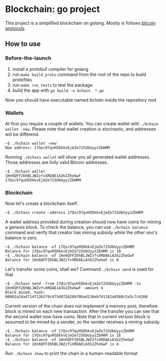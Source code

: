 # Blockchain: go project

This project is a simplified blockchain on golang.
Mostly is follows [bitcoin protocols](https://en.bitcoin.it/wiki/Main_Page)


## How to use
### Before-the-launch
1. install a protobuf compiler for golang
2. run `make build_proto` command from the root of the repo to build protofiles
3. run `make run_tests` to test the package 
4. build the app with `go build -o bchain  *.go`

Now you should have executable named *bchain* inside the repository root

### Wallets
At first you require a couple of wallets.
You can create wallet with `./bchain wallet -new`.
Please note that wallet creation is stochastic, and addresses will be differend.

```
~$ ./bchain wallet -new`
New address: 17Qsc97qvH5DkkvEjmZe72SUbUyyzZbHRM
```

Running `./bchain wallet` will show you all generated wallet addresses.
Those addresses are fully valid Bitcoin addresses.
```
~$ ./bchain wallet
1Hn6QFFZ6hBLJWZzfvXRDAEiA3k2ZheGwF
17Qsc97qvH5DkkvEjmZe72SUbUyyzZbHRM
```

### Blockchain
Now let's create a blockchain itself.
```
~$ ./bchain create -address 17Qsc97qvH5DkkvEjmZe72SUbUyyzZbHRM
```

A wallet address provided during creation should now have coins for mining a genesis block.
To check the balance, you can use `./bchain balance` command and verify that creator has mining subsidy while the other ono's balance is zero.

```
~$ ./bchain balance -of 17Qsc97qvH5DkkvEjmZe72SUbUyyzZbHRM
Balance for 17Qsc97qvH5DkkvEjmZe72SUbUyyzZbHRM is 10
~$ ./bchain balance -of 1Hn6QFFZ6hBLJWZzfvXRDAEiA3k2ZheGwF
Balance for 1Hn6QFFZ6hBLJWZzfvXRDAEiA3k2ZheGwF is 0
```

Let's transfer some coins, shall we? Command `./bchain send` is used for that.
```
~$ ./bchain send -from 17Qsc97qvH5DkkvEjmZe72SUbUyyzZbHRM -to 1Hn6QFFZ6hBLJWZzfvXRDAEiA3k2ZheGwF -amount 4
Block mined, hash: 00001a24a471471362f9c475d072b26b706ad136ebf41182a0580c5a5c7c6268
```
Current version of the chain does not implement a memory pool, therefore block is mined on each new transaction.
After the transfer you can see that the second wallet now have coins.
Note that in current version block is assumed to be mined by a sender, so the sender receives a mining subsidy.
```
~$ ./bchain balance -of 17Qsc97qvH5DkkvEjmZe72SUbUyyzZbHRM
Balance for 17Qsc97qvH5DkkvEjmZe72SUbUyyzZbHRM is 16
~$ ./bchain balance -of 1Hn6QFFZ6hBLJWZzfvXRDAEiA3k2ZheGwF
Balance for 1Hn6QFFZ6hBLJWZzfvXRDAEiA3k2ZheGwF is 4
```
Run `./bchain show` to print the chain in a human-readable format

